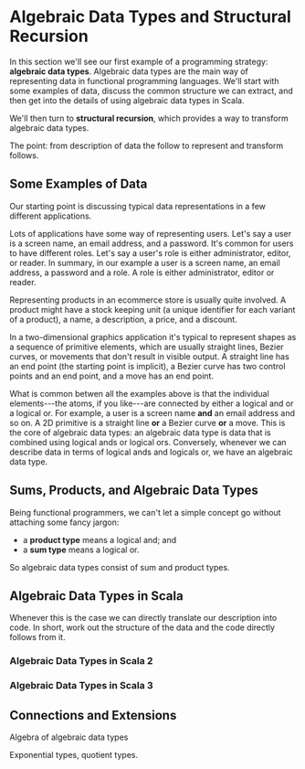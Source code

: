 # Algebraic Data Types and Structural Recursion

In this section we'll see our first example of a programming strategy: **algebraic data types**. Algebraic data types are the main way of representing data in functional programming languages. We'll start with some examples of data, discuss the common structure we can extract, and then get into the details of using algebraic data types in Scala.

We'll then turn to **structural recursion**, which provides a way to transform algebraic data types.

The point: from description of data the follow to represent and transform follows.


## Some Examples of Data

Our starting point is discussing typical data representations in a few different applications.

Lots of applications have some way of representing users. Let's say a user is a screen name, an email address, and a password. It's common for users to have different roles. Let's say a user's role is either administrator, editor, or reader. In summary, in our example a user is a screen name, an email address, a password and a role. A role is either administrator, editor or reader.

Representing products in an ecommerce store is usually quite involved. A product might have a stock keeping unit (a unique identifier for each variant of a product), a name, a description, a price, and a discount.

In a two-dimensional graphics application it's typical to represent shapes as a sequence of primitive elements, which are usually straight lines, Bezier curves, or movements that don't result in visible output. A straight line has an end point (the starting point is implicit), a Bezier curve has two control points and an end point, and a move has an end point.

What is common betwen all the examples above is that the individual elements---the atoms, if you like---are connected by either a logical and or a logical or. For example, a user is a screen name **and** an email address and so on. A 2D primitive is a straight line **or** a Bezier curve **or** a move. This is the core of algebraic data types: an algebraic data type is data that is combined using logical ands or logical ors. Conversely, whenever we can describe data in terms of logical ands and logicals or, we have an algebraic data type. 



## Sums, Products, and Algebraic Data Types

Being functional programmers, we can't let a simple concept go without attaching some fancy jargon:

- a **product type** means a logical and; and
- a **sum type** means a logical or.

So algebraic data types consist of sum and product types.


## Algebraic Data Types in Scala 

Whenever this is the case we can directly translate our description into code. In short, work out the structure of the data and the code directly follows from it.

### Algebraic Data Types in Scala 2
### Algebraic Data Types in Scala 3

## Connections and Extensions

Algebra of algebraic data types

Exponential types, quotient types.
